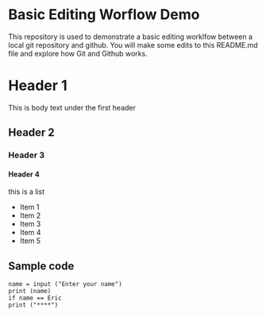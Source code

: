 # Basic Editing Worflow Demo
This repository is used to demonstrate a basic editing worklfow between a local git repository and github.  You will make some edits to this README.md file and explore how Git and Github works.

# Header 1
This is body text under the first header
## Header 2
### Header 3
#### Header 4
this is a list
* Item 1
* Item 2
* Item 3
* Item 4
* Item 5



## Sample code

```
name = input ("Enter your name")
print (name)
if name == Eric
print ("****")

```

